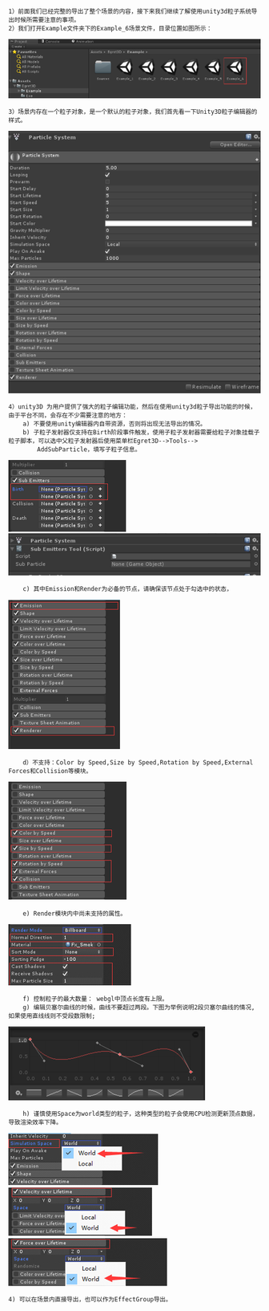 

	1）前面我们已经完整的导出了整个场景的内容，接下来我们继续了解使用unity3d粒子系统导出时候所需要注意的事项。
	2）我们打开Example文件夹下的Example_6场景文件，目录位置如图所示：

![](Img_1.png)

	3）场景内存在一个粒子对象，是一个默认的粒子对象，我们首先看一下Unity3D粒子编辑器的样式。

![](Img_2.png)

	4）unity3D 为用户提供了强大的粒子编辑功能，然后在使用unity3d粒子导出功能的时候，由于平台不同，会存在不少需要注意的地方：
		a) 不要使用unity编辑器内自带资源，否则将出现无法导出的情况。
		b) 子粒子发射器仅支持在Birth阶段事件触发，使用子粒子发射器需要给粒子对象挂载子粒子脚本，可以选中父粒子发射器后使用菜单栏Egret3D-->Tools-->
			AddSubParticle，填写子粒子信息。

![](Img_3.png)
![](Img_4.png)

		c) 其中Emission和Render为必备的节点，请确保该节点处于勾选中的状态，

![](Img_5.png)
		
		d）不支持：Color by Speed,Size by Speed,Rotation by Speed,External Forces和Collision等模块。

![](Img_6.png)

		e) Render模块内中尚未支持的属性。

![](Img_7.png)

		f) 控制粒子的最大数量： webgl中顶点长度有上限。
		g) 编辑贝塞尔曲线的时候，曲线不要超过两段。下图为举例说明2段贝塞尔曲线的情况,如果使用直线线则不受段数限制;

![](Img_8.png)

		h) 谨慎使用Space为world类型的粒子，这种类型的粒子会使用CPU检测更新顶点数据，导致渲染效率下降。

![](Img_10.png)
![](Img_11.png)
![](Img_12.png)

	4) 可以在场景内直接导出，也可以作为EffectGroup导出。